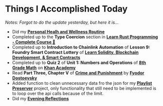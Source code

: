 # Things I Accomplished Today

_Notes: Forgot to do the update yesterday, but here it is..._

- Did my **[Personal Healh and Wellness Routine](../../routines/2024/personal-health-and-wellness-routine-2024-week-7.md)**
- Completed up to the **Type Coercion** section in **[Learn Rust Programming - Complete Course 🦀](https://www.youtube.com/watch?v=BpPEoZW5IiY)**
- Completed up to **Introduction to Chainlink Automation** of **Lesson 9: Foundry Smart Contract Lottery** of **[Learn Solidity, Blockchain Development, & Smart Contracts](https://www.youtube.com/watch?v=umepbfKp5rI)**
- Completed up to **Quiz 2** of **Unit 1: Numbers and Operations** of **[8th Grade Math](https://www.khanacademy.org/math/cc-eighth-grade-math)** on **[Khan Academy](https://www.khanacademy.org)**
- Read **Part Three, Chapter V** of **[Crime and Punishment](https://www.goodreads.com/book/show/7144.Crime_and_Punishment)** by **[Fyodor Dostoevsky](https://www.goodreads.com/author/show/3137322.Fyodor_Dostoevsky)**
- Added function to clean unnecessary data fro the json for my **[Playlist Preserver](https://github.com/evorhard/Playlist-Preserver)** project, only functionality that still need to be implemented is to loop over the api calls because of the limit.
- Did my **[Evening Reflections](../../routines/evening-reflections.md)**
